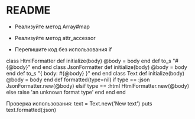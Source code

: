# README

* Реализуйте метод Array#map

* Реализуйте метод attr_accessor

* Перепишите код без использования if

class HtmlFormatter
  def initialize(body)
    @body = body
  end
  def to_s
    "#{@body}"
  end
end
class JsonFormatter
  def initialize(body)
    @body = body
  end
  def to_s
    "{ body: #{@body} }"
  end
end
class Text
  def initialize(body)
    @body = body
  end
  def formatted(type=nil)
    if type == :json
      JsonFormatter.new(@body)
    elsif type == :html
      HtmlFormatter.new(@body)
    else
      raise 'an unknown format type'
    end
  end
end

Проверка использования:
text = Text.new('New text')
puts text.formatted(:json)